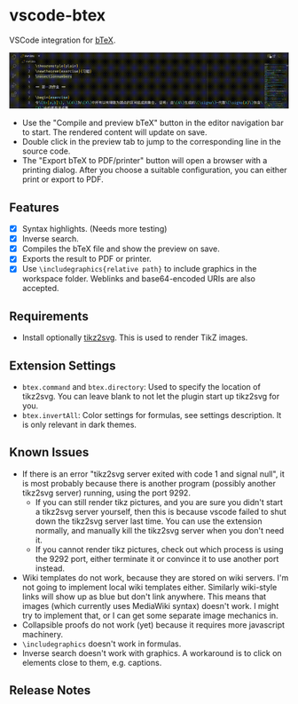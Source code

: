 # vscode-btex

VSCode integration for [bTeX](https://github.com/banana-space/btex).

![Demo](demo/demo.gif)

- Use the "Compile and preview bTeX" button in the editor navigation bar to start. The rendered content will update on save.
- Double click in the preview tab to jump to the corresponding line in the source code.
- The "Export bTeX to PDF/printer" button
will open a browser with a printing dialog. After you choose a suitable
configuration, you can either print or export to PDF.

## Features

- [X] Syntax highlights. (Needs more testing)
- [X] Inverse search.
- [X] Compiles the bTeX file and show the preview on save.
- [X] Exports the result to PDF or printer.
- [X] Use `\includegraphics{relative path}` to include graphics in the workspace folder. Weblinks and base64-encoded URIs are also accepted.

## Requirements

- Install optionally [tikz2svg](https://github.com/banana-space/tikz2svg). This is used to render TikZ images.

## Extension Settings

- `btex.command` and `btex.directory`: Used to specify the location of tikz2svg. You can leave blank to not let the plugin start up tikz2svg for you.
- `btex.invertAll`: Color settings for formulas, see settings description. It is only relevant in dark themes.

## Known Issues

- If there is an error "tikz2svg server exited with code 1 and signal null", it is most probably because there is another program (possibly another tikz2svg server) running, using the port 9292.
  - If you can still render tikz pictures, and you are sure you didn't start a tikz2svg server yourself, then this is because vscode failed to shut down the tikz2svg server last time. You can use the extension normally, and manually kill the tikz2svg server when you don't need it.
  - If you cannot render tikz pictures, check out which process is using the 9292 port, either terminate it or convince it to use another port instead.
- Wiki templates do not work, because they are stored on wiki servers. I'm not going to implement local wiki templates either. Similarly wiki-style links will show up as blue but don't link anywhere. This means that images (which currently uses MediaWiki syntax) doesn't work. I might try to implement that, or I can get some separate image mechanics in.
- Collapsible proofs do not work (yet) because it requires more javascript machinery.
- `\includegraphics` doesn't work in formulas.
- Inverse search doesn't work with graphics. A workaround is to click on elements close to them, e.g. captions.

## Release Notes
